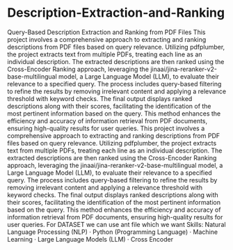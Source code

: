# Description-Extraction-and-Ranking
Query-Based Description Extraction and Ranking from PDF Files
This project involves a comprehensive approach to extracting and ranking descriptions from PDF files based on query relevance. Utilizing pdfplumber, the project extracts text from multiple PDFs, treating each line as an individual description. The extracted descriptions are then ranked using the Cross-Encoder Ranking approach, leveraging the jinaai/jina-reranker-v2-base-multilingual model, a Large Language Model (LLM), to evaluate their relevance to a specified query. The process includes query-based filtering to refine the results by removing irrelevant content and applying a relevance threshold with keyword checks. The final output displays ranked descriptions along with their scores, facilitating the identification of the most pertinent information based on the query. This method enhances the efficiency and accuracy of information retrieval from PDF documents, ensuring high-quality results for user queries.
This project involves a comprehensive approach to extracting and ranking descriptions from PDF files based on query relevance. Utilizing pdfplumber, the project extracts text from multiple PDFs, treating each line as an individual description. The extracted descriptions are then ranked using the Cross-Encoder Ranking approach, leveraging the jinaai/jina-reranker-v2-base-multilingual model, a Large Language Model (LLM), to evaluate their relevance to a specified query. The process includes query-based filtering to refine the results by removing irrelevant content and applying a relevance threshold with keyword checks. The final output displays ranked descriptions along with their scores, facilitating the identification of the most pertinent information based on the query. This method enhances the efficiency and accuracy of information retrieval from PDF documents, ensuring high-quality results for user queries.
For DATASET we can use ant file which we want 
Skills: Natural Language Processing (NLP) · Python (Programming Language) · Machine Learning · Large Language Models (LLM) · Cross Encoder
